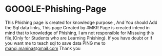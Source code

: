 # GOOGLE-Phishing-Page
This Phishing page is created for knowledge purpose , And You should Add the Sql data links, 
This page Created by #MKR
Page is created intend in mind that to knowledge of Phishing,
I am not responsible for Missuing this file,(Only for Students who are Learning Phishing).
If you have doubt or if you want me to teach sql to save data PING me to manoj.manina@gmail.com
Thank you
